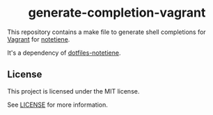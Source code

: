 <h1 align="center">generate-completion-vagrant</h1>

This repository contains a make file to generate shell completions for [Vagrant](https://www.vagrantup.com/) for [notetiene](https://github.com/notetiene).

It's a dependency of [dotfiles-notetiene](https://github.com/notetiene/dotfiles-notetiene).

## License
This project is licensed under the MIT license.

See [LICENSE](./LICENSE) for more information.
